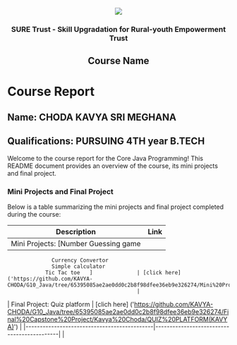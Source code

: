 <!-- PROJECT LOGO -->
<br />

<div align="center">
   <img src='https://user-images.githubusercontent.com/73131499/166115643-d3187f47-d38f-41b2-ae42-5ecbbc60de14.png' />


<h3 align="center">SURE Trust - Skill Upgradation for Rural-youth Empowerment Trust</h3>
  <h2> Course Name </h2>
</div>

# Course Report

## Name: CHODA KAVYA SRI MEGHANA

## Qualifications: PURSUING 4TH year B.TECH 

Welcome to the course report for the  Core Java Programming! This README document provides an overview of the course, its mini projects and final project.

### Mini Projects and Final Project

Below is a table summarizing the mini projects and final project completed during the course:

| Description                               | Link                                    |
|-------------------------------------------|-----------------------------------------|
| Mini Projects: [Number Guessing game
                  Currency Convertor
                  Simple calculator
                Tic Tac toe   ]              | [click here] ('https://github.com/KAVYA-CHODA/G10_Java/tree/65395085ae2ae0dd0c2b8f98dfee36eb9e326274/Mini%20Projects/Kavya%20Choda')
                                             |

| Final Project: Quiz platform               | [clich here] ('https://github.com/KAVYA-CHODA/G10_Java/tree/65395085ae2ae0dd0c2b8f98dfee36eb9e326274/Final%20Capstone%20Project/Kavya%20Choda/QUIZ%20PLATFORM(KAVYA)')                                           |
|---------------------------------------------|--------------------------------------------|                                           |

